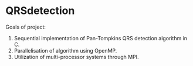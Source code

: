 QRSdetection
============

Goals of project:
 1. Sequential implementation of Pan-Tompkins QRS detection algorithm in C.
 2. Parallelisation of algorithm using OpenMP.
 3. Utilization of multi-processor systems through MPI.


